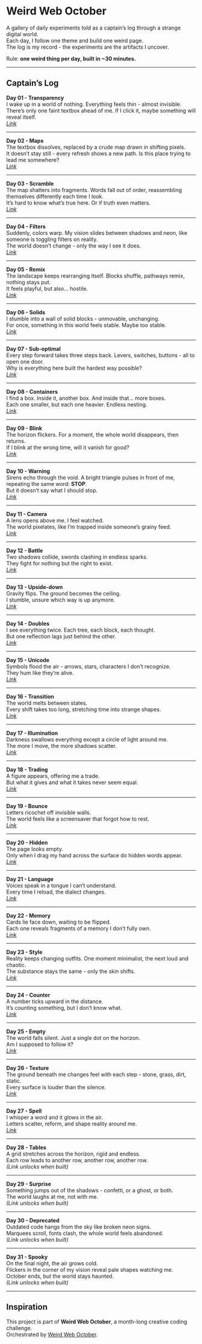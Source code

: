 # Weird Web October

A gallery of daily experiments told as a captain’s log through a strange digital world.  
Each day, I follow one theme and build one weird page.  
The log is my record - the experiments are the artifacts I uncover.

Rule: **one weird thing per day, built in ~30 minutes.**

---

## Captain’s Log

**Day 01 - Transparency**  
I wake up in a world of nothing. Everything feels thin - almost invisible.  
There’s only one faint textbox ahead of me. If I click it, maybe something will reveal itself.  
_[Link](https://weird-weboctober.vercel.app/01-transparency/)_

---

**Day 02 - Maps**  
The textbox dissolves, replaced by a crude map drawn in shifting pixels.  
It doesn’t stay still - every refresh shows a new path. Is this place trying to lead me somewhere?  
_[Link](https://weird-weboctober.vercel.app/02-maps/)_

---

**Day 03 - Scramble**  
The map shatters into fragments. Words fall out of order, reassembling themselves differently each time I look.  
It’s hard to know what’s true here. Or if truth even matters.  
_[Link](https://weird-weboctober.vercel.app/03-scramble/)_

---

**Day 04 - Filters**  
Suddenly, colors warp. My vision slides between shadows and neon, like someone is toggling filters on reality.  
The world doesn’t change - only the way I see it does.  
_[Link](https://weird-weboctober.vercel.app/04-filters/)_

---

**Day 05 - Remix**  
The landscape keeps rearranging itself. Blocks shuffle, pathways remix, nothing stays put.  
It feels playful, but also… hostile.  
_[Link](https://weird-weboctober.vercel.app/05-remix/)_

---

**Day 06 - Solids**  
I stumble into a wall of solid blocks - unmovable, unchanging.  
For once, something in this world feels stable. Maybe too stable.  
_[Link](https://weird-weboctober.vercel.app/06-solids/)_

---

**Day 07 - Sub-optimal**  
Every step forward takes three steps back. Levers, switches, buttons - all to open one door.  
Why is everything here built the hardest way possible?  
_[Link](https://weird-weboctober.vercel.app/07-sub-optimal/)_

---

**Day 08 - Containers**  
I find a box. Inside it, another box. And inside that… more boxes.  
Each one smaller, but each one heavier. Endless nesting.  
_[Link](https://weird-weboctober.vercel.app/08-containers/)_

---

**Day 09 - Blink**  
The horizon flickers. For a moment, the whole world disappears, then returns.  
If I blink at the wrong time, will it vanish for good?  
_[Link](https://weird-weboctober.vercel.app/09-blink/)_

---

**Day 10 - Warning**  
Sirens echo through the void. A bright triangle pulses in front of me, repeating the same word: **STOP**.  
But it doesn’t say what I should stop.  
_[Link](https://weird-weboctober.vercel.app/10-warning/)_

---

**Day 11 - Camera**  
A lens opens above me. I feel watched.  
The world pixelates, like I’m trapped inside someone’s grainy feed.  
_[Link](https://weird-weboctober.vercel.app/11-camera/)_

---

**Day 12 - Battle**  
Two shadows collide, swords clashing in endless sparks.  
They fight for nothing but the right to exist.  
_[Link](https://weird-weboctober.vercel.app/12-battle/)_

---

**Day 13 - Upside-down**  
Gravity flips. The ground becomes the ceiling.  
I stumble, unsure which way is up anymore.  
_[Link](https://weird-weboctober.vercel.app/13-upside-down/)_

---

**Day 14 - Doubles**  
I see everything twice. Each tree, each block, each thought.  
But one reflection lags just behind the other.  
_[Link](https://weird-weboctober.vercel.app/14-doubles/)_

---

**Day 15 - Unicode**  
Symbols flood the air - arrows, stars, characters I don’t recognize.  
They hum like they’re alive.  
_[Link](https://weird-weboctober.vercel.app/15-unicode/)_

---

**Day 16 - Transition**  
The world melts between states.  
Every shift takes too long, stretching time into strange shapes.  
_[Link](https://weird-weboctober.vercel.app/16-transition/)_

---

**Day 17 - Illumination**  
Darkness swallows everything except a circle of light around me.  
The more I move, the more shadows scatter.  
_[Link](https://weird-weboctober.vercel.app/17-illumination/)_

---

**Day 18 - Trading**  
A figure appears, offering me a trade.  
But what it gives and what it takes never seem equal.  
_[Link](https://weird-weboctober.vercel.app/18-trading/)_

---

**Day 19 - Bounce**  
Letters ricochet off invisible walls.  
The world feels like a screensaver that forgot how to rest.  
_[Link](https://weird-weboctober.vercel.app/19-bounce/)_

---

**Day 20 - Hidden**  
The page looks empty.  
Only when I drag my hand across the surface do hidden words appear.  
_[Link](https://weird-weboctober.vercel.app/20-hidden/)_

---

**Day 21 - Language**  
Voices speak in a tongue I can’t understand.  
Every time I reload, the dialect changes.  
_[Link](https://weird-weboctober.vercel.app/21-language/)_

---

**Day 22 - Memory**  
Cards lie face down, waiting to be flipped.  
Each one reveals fragments of a memory I don’t fully own.  
_[Link](https://weird-weboctober.vercel.app/22-memory/)_

---

**Day 23 - Style**  
Reality keeps changing outfits. One moment minimalist, the next loud and chaotic.  
The substance stays the same - only the skin shifts.  
_[Link](https://weird-weboctober.vercel.app/23-style/)_

---

**Day 24 - Counter**  
A number ticks upward in the distance.  
It’s counting something, but I don’t know what.  
_[Link](https://weird-weboctober.vercel.app/24-counter/)_

---

**Day 25 - Empty**  
The world falls silent. Just a single dot on the horizon.  
Am I supposed to follow it?  
_[Link](https://weird-weboctober.vercel.app/25-empty/)_

---

**Day 26 - Texture**  
The ground beneath me changes feel with each step - stone, grass, dirt, static.  
Every surface is louder than the silence.  
_[Link](https://weird-weboctober.vercel.app/26-texture/)_

---

**Day 27 - Spell**  
I whisper a word and it glows in the air.  
Letters scatter, reform, and shape reality around me.  
_[Link](https://weird-weboctober.vercel.app/27-spell/)_

---

**Day 28 - Tables**  
A grid stretches across the horizon, rigid and endless.  
Each row leads to another row, another row, another row.  
_(Link unlocks when built)_

---

**Day 29 - Surprise**  
Something jumps out of the shadows - confetti, or a ghost, or both.  
The world laughs at me, not with me.  
_(Link unlocks when built)_

---

**Day 30 - Deprecated**  
Outdated code hangs from the sky like broken neon signs.  
Marquees scroll, fonts clash, the whole world feels abandoned.  
_(Link unlocks when built)_

---

**Day 31 - Spooky**  
On the final night, the air grows cold.  
Flickers in the corner of my vision reveal pale shapes watching me.  
October ends, but the world stays haunted.  
_(Link unlocks when built)_

---

## Inspiration

This project is part of **Weird Web October**, a month-long creative coding challenge.  
Orchestrated by [Weird Web October](https://weirdweboctober.website/).
